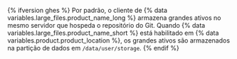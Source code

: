 {% ifversion ghes %}
Por padrão, o
cliente de {% data variables.large_files.product_name_long %} armazena grandes ativos no mesmo servidor que hospeda o repositório do Git. Quando {% data variables.large_files.product_name_short %} está habilitado em {% data variables.product.product_location %}, os grandes ativos são armazenados na partição de dados em `/data/user/storage`.
{% endif %}
